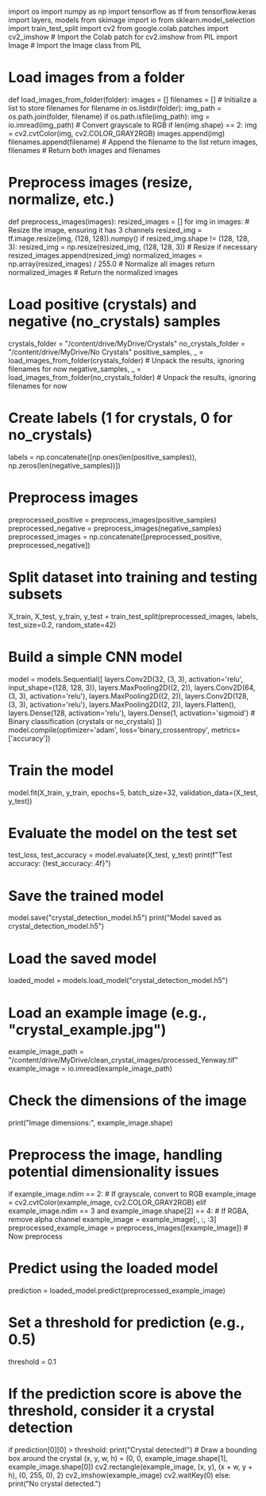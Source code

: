 import os
import numpy as np
import tensorflow as tf
from tensorflow.keras import layers, models
from skimage import io
from sklearn.model_selection import train_test_split
import cv2
from google.colab.patches import cv2_imshow  # Import the Colab patch for cv2.imshow
from PIL import Image # Import the Image class from PIL
# Load images from a folder
def load_images_from_folder(folder):
    images = []
    filenames = [] # Initialize a list to store filenames
    for filename in os.listdir(folder):
        img_path = os.path.join(folder, filename)
        if os.path.isfile(img_path):
            img = io.imread(img_path)
            # Convert grayscale to RGB
            if len(img.shape) == 2:
                img = cv2.cvtColor(img, cv2.COLOR_GRAY2RGB)
            images.append(img)
            filenames.append(filename) # Append the filename to the list
    return images, filenames # Return both images and filenames
# Preprocess images (resize, normalize, etc.)
def preprocess_images(images):
    resized_images = []
    for img in images:
        # Resize the image, ensuring it has 3 channels
        resized_img = tf.image.resize(img, (128, 128)).numpy()
        if resized_img.shape != (128, 128, 3):
            resized_img = np.resize(resized_img, (128, 128, 3))  # Resize if necessary
        resized_images.append(resized_img)
    normalized_images = np.array(resized_images) / 255.0  # Normalize all images
    return normalized_images  # Return the normalized images
# Load positive (crystals) and negative (no_crystals) samples
crystals_folder = "/content/drive/MyDrive/Crystals"
no_crystals_folder = "/content/drive/MyDrive/No Crystals"
positive_samples, _ = load_images_from_folder(crystals_folder) # Unpack the results, ignoring filenames for now
negative_samples, _ = load_images_from_folder(no_crystals_folder) # Unpack the results, ignoring filenames for now
# Create labels (1 for crystals, 0 for no_crystals)
labels = np.concatenate([np.ones(len(positive_samples)), np.zeros(len(negative_samples))])
# Preprocess images
preprocessed_positive = preprocess_images(positive_samples)
preprocessed_negative = preprocess_images(negative_samples)
preprocessed_images = np.concatenate([preprocessed_positive, preprocessed_negative])
# Split dataset into training and testing subsets
X_train, X_test, y_train, y_test = train_test_split(preprocessed_images, labels, test_size=0.2, random_state=42)
# Build a simple CNN model
model = models.Sequential([
    layers.Conv2D(32, (3, 3), activation='relu', input_shape=(128, 128, 3)),
    layers.MaxPooling2D((2, 2)),
    layers.Conv2D(64, (3, 3), activation='relu'),
    layers.MaxPooling2D((2, 2)),
    layers.Conv2D(128, (3, 3), activation='relu'),
    layers.MaxPooling2D((2, 2)),
    layers.Flatten(),
    layers.Dense(128, activation='relu'),
    layers.Dense(1, activation='sigmoid')  # Binary classification (crystals or no_crystals)
])
model.compile(optimizer='adam', loss='binary_crossentropy', metrics=['accuracy'])
# Train the model
model.fit(X_train, y_train, epochs=5, batch_size=32, validation_data=(X_test, y_test))
# Evaluate the model on the test set
test_loss, test_accuracy = model.evaluate(X_test, y_test)
print(f"Test accuracy: {test_accuracy:.4f}")
# Save the trained model
model.save("crystal_detection_model.h5")
print("Model saved as crystal_detection_model.h5")
# Load the saved model
loaded_model = models.load_model("crystal_detection_model.h5")
# Load an example image (e.g., "crystal_example.jpg")
example_image_path = "/content/drive/MyDrive/clean_crystal_images/processed_Yenway.tif"
example_image = io.imread(example_image_path)

# Check the dimensions of the image
print("Image dimensions:", example_image.shape)
# Preprocess the image, handling potential dimensionality issues
if example_image.ndim == 2:  # If grayscale, convert to RGB
    example_image = cv2.cvtColor(example_image, cv2.COLOR_GRAY2RGB)
elif example_image.ndim == 3 and example_image.shape[2] == 4:  # If RGBA, remove alpha channel
    example_image = example_image[:, :, :3]
preprocessed_example_image = preprocess_images([example_image]) # Now preprocess
# Predict using the loaded model
prediction = loaded_model.predict(preprocessed_example_image)
# Set a threshold for prediction (e.g., 0.5)
threshold = 0.1
# If the prediction score is above the threshold, consider it a crystal detection
if prediction[0][0] > threshold:
    print("Crystal detected!")
    # Draw a bounding box around the crystal
    (x, y, w, h) = (0, 0, example_image.shape[1], example_image.shape[0])
    cv2.rectangle(example_image, (x, y), (x + w, y + h), (0, 255, 0), 2)
    cv2_imshow(example_image)
    cv2.waitKey(0)
else:
    print("No crystal detected.")
